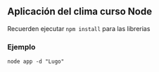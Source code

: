 ## Aplicación del clima curso Node

Recuerden ejecutar ```npm install``` para las librerias


### Ejemplo

```node app -d "Lugo"```